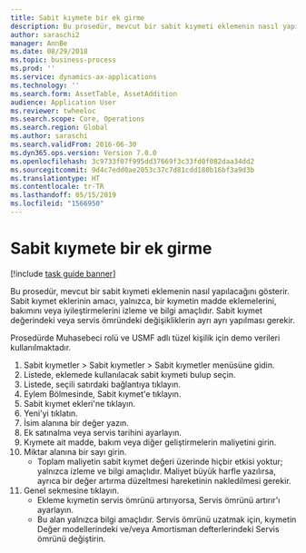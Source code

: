 ```yaml
---
title: Sabit kıymete bir ek girme
description: Bu prosedür, mevcut bir sabit kıymeti eklemenin nasıl yapılacağını gösterir.
author: saraschi2
manager: AnnBe
ms.date: 08/29/2018
ms.topic: business-process
ms.prod: ''
ms.service: dynamics-ax-applications
ms.technology: ''
ms.search.form: AssetTable, AssetAddition
audience: Application User
ms.reviewer: twheeloc
ms.search.scope: Core, Operations
ms.search.region: Global
ms.author: saraschi
ms.search.validFrom: 2016-06-30
ms.dyn365.ops.version: Version 7.0.0
ms.openlocfilehash: 3c9733f07f995dd37669f3c33fd0f082daa34dd2
ms.sourcegitcommit: 9d4c7edd0ae2053c37c7d81cdd180b16bf3a9d3b
ms.translationtype: HT
ms.contentlocale: tr-TR
ms.lasthandoff: 05/15/2019
ms.locfileid: "1566950"
---
```

# <a name="enter-an-addition-to-a-fixed-asset"></a>Sabit kıymete bir ek girme

[!include [task guide banner](../../includes/task-guide-banner.md)]

Bu prosedür, mevcut bir sabit kıymeti eklemenin nasıl yapılacağını gösterir. Sabit kıymet eklerinin amacı, yalnızca, bir kıymetin madde eklemelerini, bakımını veya iyileştirmelerini izleme ve bilgi amaçlıdır. Sabit kıymet değerindeki veya servis ömründeki değişikliklerin ayrı ayrı yapılması gerekir.   



Prosedürde Muhasebeci rolü ve USMF adlı tüzel kişilik için demo verileri kullanılmaktadır.

1. Sabit kıymetler > Sabit kıymetler > Sabit kıymetler menüsüne gidin.
2. Listede, eklemede kullanılacak sabit kıymeti bulup seçin.
3. Listede, seçili satırdaki bağlantıya tıklayın.
4. Eylem Bölmesinde, Sabit kıymet'e tıklayın.
5. Sabit kıymet ekleri'ne tıklayın.
6. Yeni'yi tıklatın.
7. İsim alanına bir değer yazın.
8. Ek satınalma veya servis tarihini ayarlayın.
9. Kıymete ait madde, bakım veya diğer geliştirmelerin maliyetini girin.
10. Miktar alanına bir sayı girin.
    * Toplam maliyetin sabit kıymet değeri üzerinde hiçbir etkisi yoktur; yalnızca izleme ve bilgi amaçlıdır. Maliyet büyük harfle yazılırsa, ayrıca bir değer artırma düzeltmesi hareketinin nakledilmesi gerekir.  
11. Genel sekmesine tıklayın.
    * Ekleme kıymetin servis ömrünü artırıyorsa, Servis ömrünü artırır'ı ayarlayın.  
    * Bu alan yalnızca bilgi amaçlıdır. Servis ömrünü uzatmak için, kıymetin Değer modellerindeki ve/veya Amortisman defterlerindeki Servis ömrünü değiştirin.  

